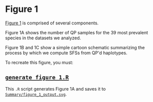 # Figure 1

[Figure 1](../Summary/figure_1_final.jpg) is comprised of several components.

Figure 1A shows the number of QP samples for the 39 most prevalent species in the datasets we analyzed.

Figure 1B and 1C show a simple cartoon schematic summarizing the process by which we compute SFSs from QP'd haplotypes.

To recreate this figure, you must:

## [`generate_figure_1.R`](../Scripts/generate_figure_1.R)
  This `.R` script generates Figure 1A and saves it to [`Summary/figure_1_output.svg`](../Summary/figure_1.svg).

